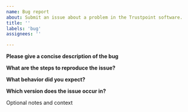 ```yaml
---
name: Bug report
about: Submit an issue about a problem in the Trustpoint software.
title: ''
labels: 'bug'
assignees: ''

---
```


**Please give a concise description of the bug**


**What are the steps to reproduce the issue?**


**What behavior did you expect?**


**Which version does the issue occur in?**


Optional notes and context
